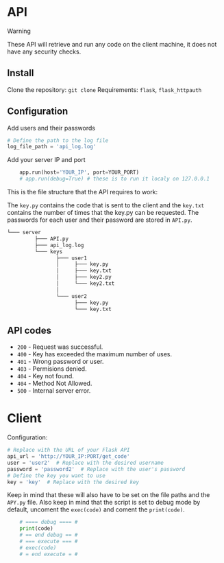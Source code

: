 # API
> [!warning]
> These API will retrieve and run any code on the client machine, it does not have any security checks.
## Install

Clone the repository: `git clone`
Requirements: `flask`, `flask_httpauth`

## Configuration

Add users and their passwords

```python
# Define the path to the log file
log_file_path = 'api_log.log'

```

Add your server IP and port

```python
    app.run(host='YOUR_IP', port=YOUR_PORT)
    # app.run(debug=True) # these is to run it localy on 127.0.0.1
```

This is the file structure that the API requires to work:

The `key.py` contains the code that is sent to the client and the `key.txt` contains the number of times that the key.py can be requested.
The passwords for each user and their password are stored in `API.py`.

```md
└─── server
         ├─── API.py
         ├─── api_log.log
         └─── keys
                ├─── user1
                │     ├─── key.py
                │     ├─── key.txt
                │     ├─── key2.py
                │     └─── key2.txt
                │
                └─── user2
                      ├─── key.py
                      └─── key.txt
```

## API codes

- `200` - Request was successful.
- `400` - Key has exceeded the maximum number of uses.
- `401` - Wrong password or user.
- `403` - Permisions denied.
- `404` - Key not found.
- `404` - Method Not Allowed.
- `500` - Internal server error.

# Client

Configuration:

```python
# Replace with the URL of your Flask API
api_url = 'http://YOUR_IP:PORT/get_code'
user = 'user2'  # Replace with the desired username
password = 'password2'  # Replace with the user's password
# Define the key you want to use
key = 'key'  # Replace with the desired key
```

Keep in mind that these will also have to be set on the file paths and the `APY.py` file.
Also keep in mind that the script is set to debug mode by default, uncoment the `exec(code)` and coment the `print(code)`.

```python
    # ==== debug ==== #
    print(code)
    # == end debug == #
    # === execute === #
    # exec(code)
    # = end execute = #
```